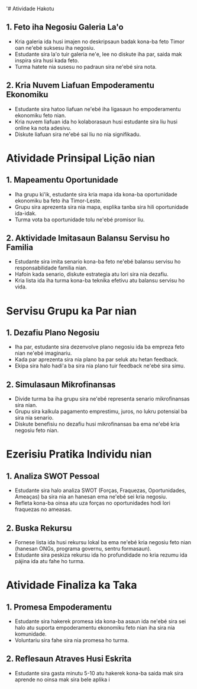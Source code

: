 '# Atividade Hakotu

## 1. Feto iha Negosiu Galeria La'o

- Kria galeria ida husi imajen no deskripsaun badak kona-ba feto Timor oan ne'ebé suksesu iha negosiu.
- Estudante sira la'o tuir galeria ne'e, lee no diskute iha par, saida mak inspira sira husi kada feto.
- Turma hatete nia susesu no padraun sira ne'ebé sira nota.

## 2. Kria Nuvem Liafuan Empoderamentu Ekonomiku

- Estudante sira hatoo liafuan ne'ebé iha ligasaun ho empoderamentu ekonomiku feto nian.
- Kria nuvem liafuan ida ho kolaborasaun husi estudante sira liu husi online ka nota adesivu.
- Diskute liafuan sira ne'ebé sai liu no nia signifikadu.

# Atividade Prinsipal Lição nian

## 1. Mapeamentu Oportunidade

- Iha grupu ki'ik, estudante sira kria mapa ida kona-ba oportunidade ekonomiku ba feto iha Timor-Leste.
- Grupu sira aprezenta sira nia mapa, esplika tanba sira hili oportunidade ida-idak.
- Turma vota ba oportunidade tolu ne'ebé promisor liu.

## 2. Aktividade Imitasaun Balansu Servisu ho Familia

- Estudante sira imita senario kona-ba feto ne'ebé balansu servisu ho responsabilidade familia nian.
- Hafoin kada senario, diskute estrategia atu lori sira nia dezafiu.
- Kria lista ida iha turma kona-ba teknika efetivu atu balansu servisu ho vida.

# Servisu Grupu ka Par nian

## 1. Dezafiu Plano Negosiu

- Iha par, estudante sira dezenvolve plano negosiu ida ba empreza feto nian ne'ebé imaginariu.
- Kada par aprezenta sira nia plano ba par seluk atu hetan feedback.
- Ekipa sira halo hadi'a ba sira nia plano tuir feedback ne'ebé sira simu.

## 2. Simulasaun Mikrofinansas

- Divide turma ba iha grupu sira ne'ebé representa senario mikrofinansas sira nian.
- Grupu sira kalkula pagamento emprestimu, juros, no lukru potensial ba sira nia senario.
- Diskute benefisiu no dezafiu husi mikrofinansas ba ema ne'ebé kria negosiu feto nian.

# Ezerisiu Pratika Individu nian

## 1. Analiza SWOT Pessoal

- Estudante sira halo analiza SWOT (Forças, Fraquezas, Oportunidades, Ameaças) ba sira nia an hanesan ema ne'ebé sei kria negosiu.
- Refleta kona-ba oinsa atu uza forças no oportunidades hodi lori fraquezas no ameasas.

## 2. Buska Rekursu

- Fornese lista ida husi rekursu lokal ba ema ne'ebé kria negosiu feto nian (hanesan ONGs, programa governu, sentru formasaun).
- Estudante sira peskiza rekursu ida ho profundidade no kria rezumu ida pájina ida atu fahe ho turma.

# Atividade Finaliza ka Taka

## 1. Promesa Empoderamentu

- Estudante sira hakerek promesa ida kona-ba asaun ida ne'ebé sira sei halo atu suporta empoderamentu ekonomiku feto nian iha sira nia komunidade.
- Voluntariu sira fahe sira nia promesa ho turma.

## 2. Reflesaun Atraves Husi Eskrita

- Estudante sira gasta minutu 5-10 atu hakerek kona-ba saida mak sira aprende no oinsa mak sira bele aplika i